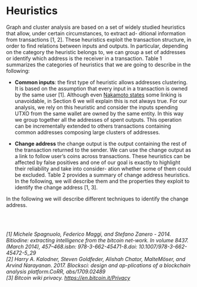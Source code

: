 # Heuristics

Graph and cluster analysis are based on a set of widely studied heuristics that allow, under certain circumstances, to extract ad- ditional information from transactions [1, 2]. These heuristics exploit the transaction structure, in order to find relations between inputs and outputs. In particular, depending on the category the heuristic belongs to, we can group a set of addresses or identify which address is the receiver in a transaction. Table 1 summarizes the categories of heuristics that we are going to describe in the following:

- **Common inputs**: the first type of heuristic allows addresses clustering. It is based on the assumption that every input in a transaction is owned by the same user [1]. Although even [Nakamoto states](http://www.bitcoin.org/bitcoin.pdf) some linking is unavoidable, in Section 6 we will explain this is not always true. For our analysis, we rely on this heuristic and consider the inputs spending UTXO from the same wallet are owned by the same entity. In this way we group together all the addresses of spent outputs. This operation can be incrementally extended to others transactions containing common addresses composing large clusters of addresses.

- **Change address** the change output is the output containing the rest of the transaction returned to the sender. We can use the change output as a link to follow user’s coins across transactions. These heuristics can be affected by false positives and one of our goal is exactly to highlight their reliability and take into consider- ation whether some of them could be excluded. Table 2 provides a summary of change address heuristics. In the following, we will describe them and the properties they exploit to identify the change address [1, 3].

In the following we will describe different techniques to identify the change address.

<br/>
<br/>

*[1] Michele Spagnuolo, Federico Maggi, and Stefano Zanero - 2014. Bitiodine: extracting intelligence from the bitcoin net-work. In volume 8437. (March 2014), 457–468.isbn: 978-3-662-45471-8.doi: 10.1007/978-3-662-45472-5_29*<br/>
*[2] Harry A. Kalodner, Steven Goldfeder, Alishah Chator, MalteMöser, and Arvind Narayanan. 2017. Blocksci: design and ap-plications of a blockchain analysis platform.CoRR, abs/1709.02489*<br/>
*[3] Bitcoin wiki privacy. <https://en.bitcoin.it/Privacy>*
